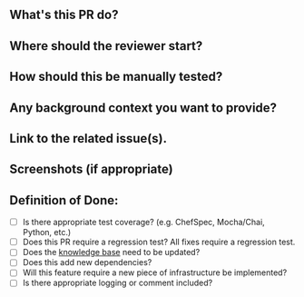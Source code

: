 ## What's this PR do?
## Where should the reviewer start?
## How should this be manually tested?
## Any background context you want to provide?
## Link to the related issue(s).
## Screenshots (if appropriate)
## Definition of Done:
- [ ] Is there appropriate test coverage? (e.g. ChefSpec, Mocha/Chai, Python, etc.)
- [ ] Does this PR require a regression test? All fixes require a regression test.
- [ ] Does the [knowledge base](https://github.com/the-boyj/wiki/wiki) need to be updated?
- [ ] Does this add new dependencies? 
- [ ] Will this feature require a new piece of infrastructure be implemented?
- [ ] Is there appropriate logging or comment included?
